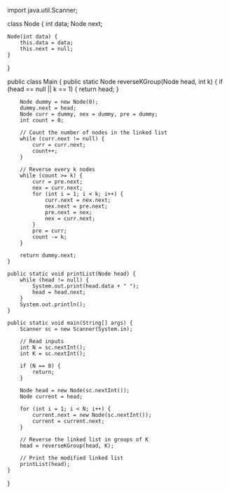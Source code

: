 import java.util.Scanner;

class Node {
    int data;
    Node next;

    Node(int data) {
        this.data = data;
        this.next = null;
    }
}

public class Main {
    public static Node reverseKGroup(Node head, int k) {
        if (head == null || k == 1) {
            return head;
        }

        Node dummy = new Node(0);
        dummy.next = head;
        Node curr = dummy, nex = dummy, pre = dummy;
        int count = 0;

        // Count the number of nodes in the linked list
        while (curr.next != null) {
            curr = curr.next;
            count++;
        }

        // Reverse every k nodes
        while (count >= k) {
            curr = pre.next;
            nex = curr.next;
            for (int i = 1; i < k; i++) {
                curr.next = nex.next;
                nex.next = pre.next;
                pre.next = nex;
                nex = curr.next;
            }
            pre = curr;
            count -= k;
        }

        return dummy.next;
    }

    public static void printList(Node head) {
        while (head != null) {
            System.out.print(head.data + " ");
            head = head.next;
        }
        System.out.println();
    }

    public static void main(String[] args) {
        Scanner sc = new Scanner(System.in);

        // Read inputs
        int N = sc.nextInt();
        int K = sc.nextInt();
        
        if (N == 0) {
            return;
        }

        Node head = new Node(sc.nextInt());
        Node current = head;

        for (int i = 1; i < N; i++) {
            current.next = new Node(sc.nextInt());
            current = current.next;
        }

        // Reverse the linked list in groups of K
        head = reverseKGroup(head, K);

        // Print the modified linked list
        printList(head);
    }
}
